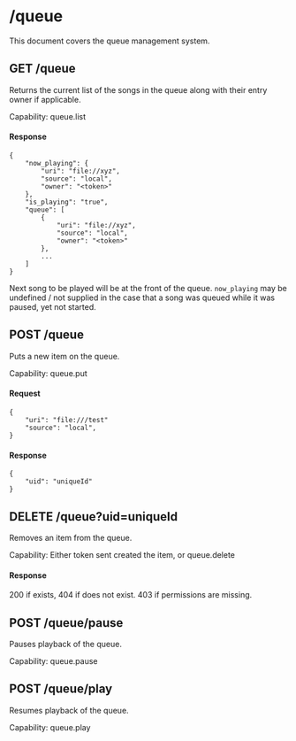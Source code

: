 # /queue

This document covers the queue management system. 

## GET /queue

Returns the current list of the songs in the queue along with their entry owner
if applicable.

Capability: queue.list

#### Response
```
{
    "now_playing": {
        "uri": "file://xyz",
        "source": "local",
        "owner": "<token>"
    },
    "is_playing": "true",
    "queue": [
        {
            "uri": "file://xyz",
            "source": "local",
            "owner": "<token>"
        },
        ...
    ]
}
```

Next song to be played will be at the front of the queue. `now_playing` may be 
undefined / not supplied in the case that a song was queued while it was paused, yet not
started.

## POST /queue

Puts a new item on the queue.

Capability: queue.put

#### Request
```
{
    "uri": "file:///test"
    "source": "local",
}
```

#### Response
```
{
    "uid": "uniqueId"
}
```

## DELETE /queue?uid=uniqueId

Removes an item from the queue.

Capability: Either token sent created the item, or queue.delete

#### Response

200 if exists, 404 if does not exist. 403 if permissions are missing.

## POST /queue/pause

Pauses playback of the queue.

Capability: queue.pause

## POST /queue/play

Resumes playback of the queue.

Capability: queue.play
